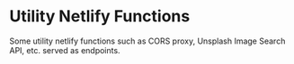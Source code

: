 # Utility Netlify Functions

Some utility netlify functions such as CORS proxy, Unsplash Image Search API, etc. served as endpoints.
